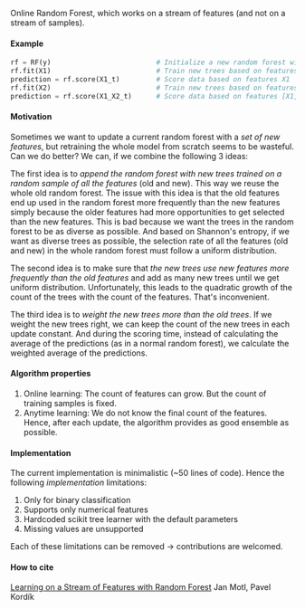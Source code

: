 Online Random Forest, which works on a stream of features (and not on a stream of samples).

#### Example

```python
rf = RF(y)                          # Initialize a new random forest with label y
rf.fit(X1)                          # Train new trees based on features [X1] 
prediction = rf.score(X1_t)         # Score data based on features X1
rf.fit(X2)                          # Train new trees based on features [X1, X2]
prediction = rf.score(X1_X2_t)	    # Score data based on features [X1, X2]
```

#### Motivation

Sometimes we want to update a current random forest with a *set of new features*, but retraining the whole model from scratch seems to be wasteful. Can we do better? We can, if we combine the following 3 ideas:

The first idea is to *append the random forest with new trees trained on a random sample of all the features* (old and new). This way we reuse the whole old random forest. The issue with this idea is that the old features end up used in the random forest more frequently than the new features simply because the older features had more opportunities to get selected than the new features. This is bad because we want the trees in the random forest to be as diverse as possible. And based on Shannon's entropy, if we want as diverse trees as possible, the selection rate of all the features (old and new) in the whole random forest must follow a uniform distribution.

The second idea is to make sure that *the new trees use new features more frequently than the old features* and add as many new trees until we get uniform distribution. Unfortunately, this leads to the quadratic growth of the count of the trees with the count of the features. That's inconvenient.

The third idea is to *weight the new trees more than the old trees*. If we weight the new trees right, we can keep the count of the new trees in each update constant. And during the scoring time, instead of calculating the average of the predictions (as in a normal random forest), we calculate the weighted average of the predictions.

#### Algorithm properties

1. Online learning: The count of features can grow. But the count of training samples is fixed.
2. Anytime learning: We do not know the final count of the features. Hence, after each update, the algorithm provides as good ensemble as possible.

#### Implementation

The current implementation is minimalistic (~50 lines of code). Hence the following *implementation* limitations:

1. Only for binary classification 
2. Supports only numerical features
3. Hardcoded scikit tree learner with the default parameters
4. Missing values are unsupported

Each of these limitations can be removed → contributions are welcomed.

#### How to cite

[Learning on a Stream of Features with Random Forest](http://web.ics.upjs.sk/~horvath/itat2019/)  Jan Motl, Pavel Kordík